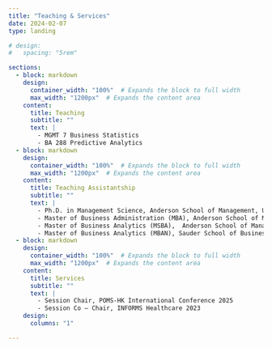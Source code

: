 ```yaml
---
title: "Teaching & Services"
date: 2024-02-07
type: landing

# design:
#   spacing: "5rem"

sections:
  - block: markdown
    design:
      container_width: "100%"  # Expands the block to full width
      max_width: "1200px"  # Expands the content area
    content:
      title: Teaching
      subtitle: ""
      text: |
        - MGMT 7 Business Statistics
        - BA 288 Predictive Analytics
  - block: markdown
    design:
      container_width: "100%"  # Expands the block to full width
      max_width: "1200px"  # Expands the content area
    content:
      title: Teaching Assistantship
      subtitle: ""
      text: |
        - Ph.D. in Management Science, Anderson School of Management, UCLA
        - Master of Business Administration (MBA), Anderson School of Management, UCLA
        - Master of Business Analytics (MSBA),  Anderson School of Management, UCLA
        - Master of Business Analytics (MBAN), Sauder School of Business, UBC
  - block: markdown
    design:
      container_width: "100%"  # Expands the block to full width
      max_width: "1200px"  # Expands the content area
    content:
      title: Services
      subtitle: ""
      text: |
        - Session Chair, POMS-HK International Conference 2025
        - Session Co – Chair, INFORMS Healthcare 2023
    design:
      columns: "1"

---
```

